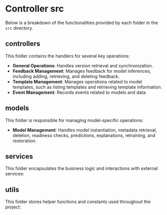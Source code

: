 # Controller src 

Below is a breakdown of the functionalities provided by each folder in the `src` directory.

## controllers

This folder contains the handlers for several key operations:

- **General Operations**: Handles version retrieval and synchronization.
- **Feedback Management**: Manages feedback for model inferences, including adding, retrieving, and deleting feedback.
- **Template Management**: Manages operations related to model templates, such as listing templates and retrieving template information.
- **Event Management**: Records events related to models and data.

## models

This folder is responsible for managing model-specific operations:

- **Model Management**: Handles model instantiation, metadata retrieval, deletion, readiness checks, predictions, explanations, retraining, and restoration.

## services

This folder encapsulates the business logic and interactions with external services:

## utils

This folder stores helper functions and constants used throughout the project:

